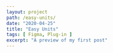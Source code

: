 ```yaml
---
layout: project
path: /easy-units/
date: "2020-04-25"
title: "Easy Units"
tags: [ Figma, Plug-in ]
excerpt: "A preview of my first post"
---
```

